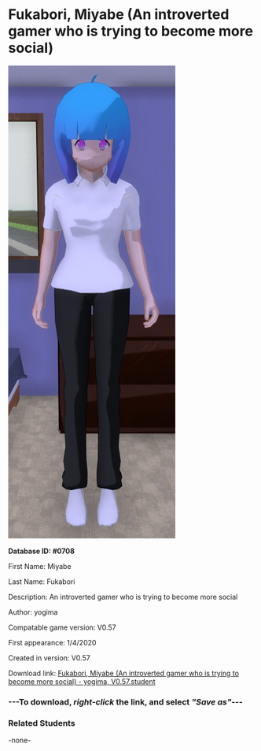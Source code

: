 # Fukabori, Miyabe (An introverted gamer who is trying to become more social)

<img src="../../Files/Images/Fukabori, Miyabe (An introverted gamer who is trying to become more social).png" title="Fukabori, Miyabe (An introverted gamer who is trying to become more social) - yogima, V0.57">

**Database ID: #0708**

First Name: Miyabe

Last Name: Fukabori

Description: An introverted gamer who is trying to become more social

Author: yogima

Compatable game version: V0.57

First appearance: 1/4/2020

Created in version: V0.57

Download link: <a href="https://raw.githubusercontent.com/Arbiter1223/Daigaku-Gurashi-Custom-Students/master/Files/Student%20Files/Fukabori%2C%20Miyabe%20(An%20introverted%20gamer%20who%20is%20trying%20to%20become%20more%20social)%20-%20yogima%2C%20V0.57.student">Fukabori, Miyabe (An introverted gamer who is trying to become more social) - yogima, V0.57.student</a>

### ---**To download, _right-click_ the link, and select _"Save as"_**---

### Related Students

-none-
